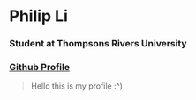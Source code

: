 # Philip Li
### Student at Thompsons Rivers University

### [Github Profile](https://github.com/PhilipLi1)

> Hello this is my profile :^)
